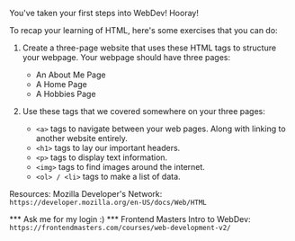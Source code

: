 You've taken your first steps into WebDev! Hooray!

To recap your learning of HTML, here's some exercises that you can do:

1. Create a three-page website that uses these HTML tags to structure your webpage. Your webpage should have three pages:
    - An About Me Page
    - A Home Page
    - A Hobbies Page

2. Use these tags that we covered somewhere on your three pages:
    - `<a>` tags to navigate between your web pages. Along with linking to another website entirely.
    - `<h1>` tags to lay our important headers.
    - `<p>` tags to display text information.
    - `<img>` tags to find images around the internet.
    - `<ol> / <li>` tags to make a list of data.

Resources: 
Mozilla Developer's Network:
`https://developer.mozilla.org/en-US/docs/Web/HTML`

*** Ask me for my login :) *** 
Frontend Masters Intro to WebDev:
`https://frontendmasters.com/courses/web-development-v2/`